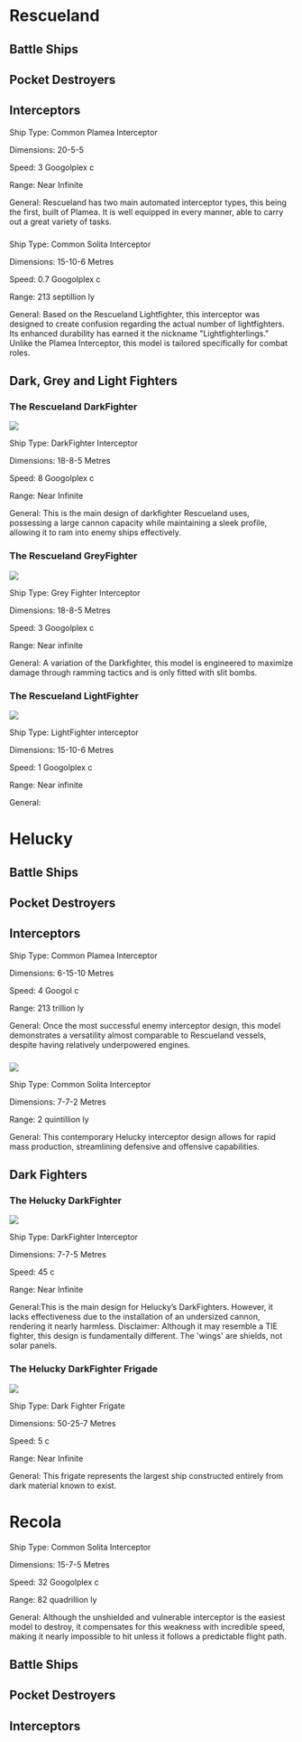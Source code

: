 # Rescueland

## Battle Ships

## Pocket Destroyers

## Interceptors

Ship Type: Common Plamea Interceptor

Dimensions: 20-5-5

Speed: 3 Googolplex c

Range: Near Infinite

General: Rescueland has two main automated interceptor types, this being the first, built of Plamea. It is well equipped in every manner, able to carry out a great variety of tasks.

###

Ship Type: Common Solita Interceptor

Dimensions: 15-10-6 Metres

Speed: 0.7 Googolplex c

Range: 213 septillion ly

General: Based on the Rescueland Lightfighter, this interceptor was designed to create confusion regarding the actual number of lightfighters. Its enhanced durability has earned it the nickname "Lightfighterlings." Unlike the Plamea Interceptor, this model is tailored specifically for combat roles.

## Dark, Grey and Light Fighters

### The Rescueland DarkFighter

![](images/Rescueland_DF.png)

Ship Type: DarkFighter Interceptor

Dimensions: 18-8-5 Metres

Speed: 8 Googolplex c

Range: Near Infinite

General: This is the main design of darkfighter Rescueland uses, possessing a large cannon capacity while maintaining a sleek profile, allowing it to ram into enemy ships effectively.

### The Rescueland GreyFighter

![](images/Rescueland_GF.png)

Ship Type: Grey Fighter Interceptor

Dimensions: 18-8-5 Metres

Speed: 3 Googolplex c

Range: Near infinite

General: A variation of the Darkfighter, this model is engineered to maximize damage through ramming tactics and is only fitted with slit bombs.

### The Rescueland LightFighter

![](images/Rescueland_LF.png)

Ship Type: LightFighter interceptor

Dimensions: 15-10-6 Metres

Speed: 1 Googolplex c

Range: Near infinite

General:

# Helucky

## Battle Ships

## Pocket Destroyers

## Interceptors

Ship Type: Common Plamea Interceptor

Dimensions: 6-15-10 Metres

Speed: 4 Googol c

Range: 213 trillion ly

General: Once the most successful enemy interceptor design, this model demonstrates a versatility almost comparable to Rescueland vessels, despite having relatively underpowered engines.

###

![](images/Helcky_Interceptor.png)

Ship Type: Common Solita Interceptor

Dimensions: 7-7-2 Metres

Range: 2 quintillion ly

General: This contemporary Helucky interceptor design allows for rapid mass production, streamlining defensive and offensive capabilities.

## Dark Fighters

### The Helucky DarkFighter

![](images/Helucky_DF.png)

Ship Type: DarkFighter Interceptor

Dimensions: 7-7-5 Metres

Speed: 45 c

Range: Near Infinite

General:This is the main design for Helucky’s DarkFighters. However, it lacks effectiveness due to the installation of an undersized cannon, rendering it nearly harmless.
Disclaimer: Although it may resemble a TIE fighter, this design is fundamentally different. The 'wings' are shields, not solar panels.
### The Helucky DarkFighter Frigade

![](images/Helucky_DF_Frigade.png)

Ship Type: Dark Fighter Frigate

Dimensions: 50-25-7 Metres

Speed: 5 c

Range: Near Infinite

General: This frigate represents the largest ship constructed entirely from dark material known to exist.

# Recola

Ship Type: Common Solita Interceptor

Dimensions: 15-7-5 Metres

Speed: 32 Googolplex c

Range: 82 quadrillion ly

General: Although the unshielded and vulnerable interceptor is the easiest model to destroy, it compensates for this weakness with incredible speed, making it nearly impossible to hit unless it follows a predictable flight path.

## Battle Ships

## Pocket Destroyers

## Interceptors
